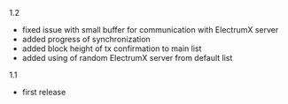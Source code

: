 1.2
- fixed issue with small buffer for communication with ElectrumX server
- added progress of synchronization
- added block height of tx confirmation to main list 
- added using of random ElectrumX server from default list

1.1
- first release